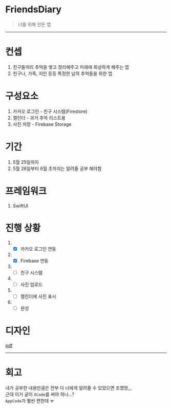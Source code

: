 # FriendsDiary
> 너를 위해 만든 앱

-----

# 컨셉
1. 친구들끼리 추억을 쌓고 정리해주고 미래에 회상하게 해주는 앱
2. 친구나, 가족, 지인 등등 특정한 날의 추억들을 위한 앱

# 구성요소
1. 카카오 로그인 - 친구 시스템(Firestore)
2. 캘린더 - 과거 추억 리스트용
3. 사진 저장 - Firebase Storage

# 기간
1. 5월 25일까지
2. 5월 26일부터 6월 초까지는 알려줄 공부 해야함

# 프레임워크
1. SwiftUI

# 진행 상황
1. - [x] 카카오 로그인 연동
2. - [x] Firebase 연동
3. - [ ] 친구 시스템
4. - [ ] 사진 업로드
5. - [ ] 캘린더에 사진 표시
6. - [ ] 완성

# 디자인
[pdf](https://github.com/jisungbin/FriendsDiary/blob/main/FriendsDiary.pdf)

-----

# 회고
내가 공부한 내용만큼은 전부 다 너에게 알려줄 수 있었으면 조켔땅,,, <br/>
근데 이거 굳이 `XCode`를 써야 하나...? <br/>
`AppCode`가 훨씬 편한데 ㅠ
